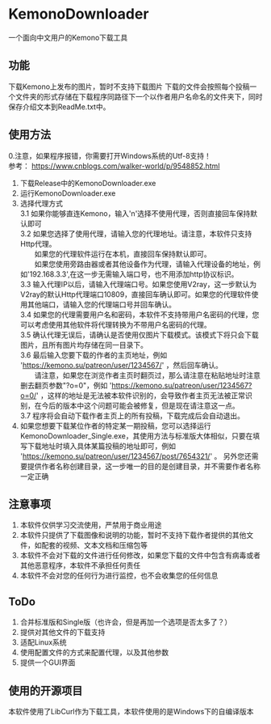 # KemonoDownloader
一个面向中文用户的Kemono下载工具

## 功能
下载Kemono上发布的图片，暂时不支持下载图片
下载的文件会按照每个投稿一个文件夹的形式存储在下载程序同路径下一个以作者用户名命名的文件夹下，同时保存介绍文本到ReadMe.txt中。

## 使用方法
0.注意，如果程序报错，你需要打开Windows系统的Utf-8支持！  
参考： https://www.cnblogs.com/walker-world/p/9548852.html  
1. 下载Release中的KemonoDownloader.exe
2. 运行KemonoDownloader.exe
3. 选择代理方式  
    3.1 如果你能够直连Kemono，输入'n'选择不使用代理，否则直接回车保持默认即可  
    3.2 如果您选择了使用代理，请输入您的代理地址。请注意，本软件只支持Http代理。  
&ensp;&ensp;&ensp;&ensp;如果您的代理软件运行在本机，直接回车保持默认即可。  
&ensp;&ensp;&ensp;&ensp;如果您使用旁路由器或者其他设备作为代理，请输入代理设备的地址，例如'192.168.3.3',在这一步无需输入端口号，也不用添加http协议标识。  
    3.3 输入代理IP以后，请输入代理端口号。如果您使用V2ray，这一步默认为V2ray的默认Http代理端口10809，直接回车确认即可。如果您的代理软件使用其他端口，请输入您的代理端口号并回车确认。  
    3.4 如果您的代理需要用户名和密码，本软件不支持带用户名密码的代理，您可以考虑使用其他软件将代理转换为不带用户名密码的代理。  
    3.5 确认代理无误后，请确认是否使用仅图片下载模式。该模式下将只会下载图片，且所有图片均存储在同一目录下。  
    3.6 最后输入您要下载的作者的主页地址，例如 'https://kemono.su/patreon/user/1234567/' ，然后回车确认。  
&ensp;&ensp;&ensp;&ensp;请注意，如果您在浏览作者主页时翻页过，那么请注意在粘贴地址时注意删去翻页参数"?o=0"，例如 'https://kemono.su/patreon/user/1234567?o=0/' ，这样的地址是无法被本软件识别的，会导致作者主页无法被正常识别，在今后的版本中这个问题可能会被修复，但是现在请注意这一点。  
    3.7 程序将会自动下载作者主页上的所有投稿，下载完成后会自动退出。
4. 如果您想要下载某位作者的特定某一期投稿，您可以选择运行KemonoDownloader_Single.exe，其使用方法与标准版大体相似，只要在填写下载地址时填入具体某篇投稿的地址即可，例如 'https://kemono.su/patreon/user/1234567/post/7654321/' 。
    另外您还需要提供作者名称创建目录，这一步唯一的目的是创建目录，并不需要作者名称一定正确

## 注意事项
1. 本软件仅供学习交流使用，严禁用于商业用途
2. 本软件只提供了下载图像和说明的功能，暂时不支持下载作者提供的其他文件，如配套的视频、文本文档和压缩包等
3. 本软件不会对下载的文件进行任何修改，如果您下载的文件中包含有病毒或者其他恶意程序，本软件不承担任何责任
4. 本软件不会对您的任何行为进行监控，也不会收集您的任何信息

## ToDo
1. 合并标准版和Single版（也许会，但是再加一个选项是否太多了？）
2. 提供对其他文件的下载支持
3. 适配Linux系统
4. 使用配置文件的方式来配置代理，以及其他参数
5. 提供一个GUI界面

## 使用的开源项目
本软件使用了LibCurl作为下载工具，本软件使用的是Windows下的自编译版本
